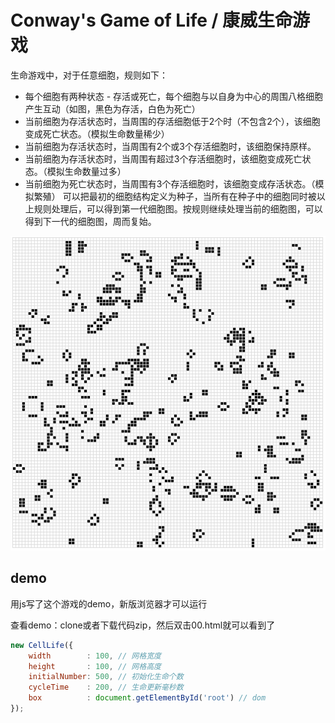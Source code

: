 # Conway's Game of Life / 康威生命游戏

生命游戏中，对于任意细胞，规则如下：

* 每个细胞有两种状态 - 存活或死亡，每个细胞与以自身为中心的周围八格细胞产生互动（如图，黑色为存活，白色为死亡）
* 当前细胞为存活状态时，当周围的存活细胞低于2个时（不包含2个），该细胞变成死亡状态。（模拟生命数量稀少）
* 当前细胞为存活状态时，当周围有2个或3个存活细胞时，该细胞保持原样。
* 当前细胞为存活状态时，当周围有超过3个存活细胞时，该细胞变成死亡状态。（模拟生命数量过多）
* 当前细胞为死亡状态时，当周围有3个存活细胞时，该细胞变成存活状态。（模拟繁殖）
可以把最初的细胞结构定义为种子，当所有在种子中的细胞同时被以上规则处理后，可以得到第一代细胞图。按规则继续处理当前的细胞图，可以得到下一代的细胞图，周而复始。


![demo gif](https://github.com/bzw875/GameOfLife/blob/master/demo.gif)

## demo
用js写了这个游戏的demo，新版浏览器才可以运行

查看demo：clone或者下载代码zip，然后双击00.html就可以看到了




```javascript
new CellLife({
    width        : 100, // 网格宽度
    height       : 100, // 网格高度
    initialNumber: 500, // 初始化生命个数
    cycleTime    : 200, // 生命更新毫秒数
    box          : document.getElementById('root') // dom
});
```

